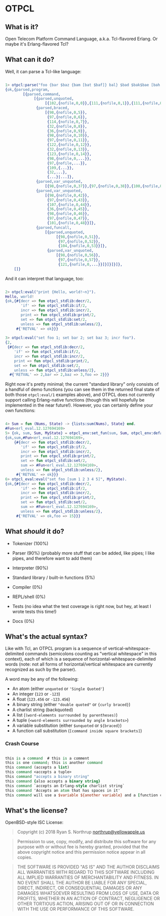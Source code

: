 # OTPCL

## What is it?

Open Telecom Platform Command Language, a.k.a. Tcl-flavored Erlang.  Or maybe it's Erlang-flavored Tcl?

## What can it do?

Well, it can parse a Tcl-like language:

```erlang

1> otpcl:parse("foo {bar $baz {bam [bat $baf]} bal} $bad $bak$bae [bah $bay]").
{ok,{parsed,program,
        [{parsed,command,
             [{parsed,unquoted,
                  [{102,{nofile,0,0}},{111,{nofile,0,1}},{111,{nofile,0,2}}]},
              {parsed,braced,
                  [{98,{nofile,0,5}},
                   {97,{nofile,0,6}},
                   {114,{nofile,0,7}},
                   {32,{nofile,0,8}},
                   {36,{nofile,0,9}},
                   {98,{nofile,0,10}},
                   {97,{nofile,0,11}},
                   {122,{nofile,0,12}},
                   {32,{nofile,0,13}},
                   {123,{nofile,0,14}},
                   {98,{nofile,0,...}},
                   {97,{nofile,...}},
                   {109,{...}},
                   {32,...},
                   {...}|...]},
              {parsed,var_unquoted,
                  [{98,{nofile,0,37}},{97,{nofile,0,38}},{100,{nofile,0,39}}]},
              {parsed,var_unquoted,
                  [{98,{nofile,0,42}},
                   {97,{nofile,0,43}},
                   {107,{nofile,0,44}},
                   {36,{nofile,0,45}},
                   {98,{nofile,0,46}},
                   {97,{nofile,0,47}},
                   {101,{nofile,0,48}}]},
              {parsed,funcall,
                  [{parsed,unquoted,
                       [{98,{nofile,0,51}},
                        {97,{nofile,0,52}},
                        {104,{nofile,0,53}}]},
                   {parsed,var_unquoted,
                       [{98,{nofile,0,56}},
                        {97,{nofile,0,57}},
                        {121,{nofile,0,...}}]}]}]}]},
    []}

```

And it can interpret that language, too:

```erlang

2> otpcl:eval("print {Hello, world!~n}").
Hello, world!
{ok,{#{decr => fun otpcl_stdlib:decr/2,
       'if' => fun otpcl_stdlib:if/2,
       incr => fun otpcl_stdlib:incr/2,
       print => fun otpcl_stdlib:print/2,
       set => fun otpcl_stdlib:set/2,
       unless => fun otpcl_stdlib:unless/2},
     #{'RETVAL' => ok}}}
     
3> otpcl:eval("set foo 1; set bar 2; set baz 3; incr foo").
{2,
 {#{decr => fun otpcl_stdlib:decr/2,
    'if' => fun otpcl_stdlib:if/2,
    incr => fun otpcl_stdlib:incr/2,
    print => fun otpcl_stdlib:print/2,
    set => fun otpcl_stdlib:set/2,
    unless => fun otpcl_stdlib:unless/2},
  #{'RETVAL' => 2,bar => 2,baz => 3,foo => 2}}}

```

Right now it's pretty minimal; the current "standard library" only
consists of a handful of demo functions (you can see them in the
returned final state of both those `otpcl:eval/1` examples above), and
OTPCL does not currently support calling Erlang-native functions
(though this will hopefully be implemented in the near future!).
However, you can certainly define your own functions:

```erlang

4> Sum = fun (Nums, State) -> {lists:sum(Nums), State} end.
#Fun<erl_eval.12.127694169>
5> {ok, sum, Sum, MyState} = otpcl_env:set_fun(sum, Sum, otpcl_env:default_state()).
{ok,sum,#Fun<erl_eval.12.127694169>,
    {#{decr => fun otpcl_stdlib:decr/2,
       'if' => fun otpcl_stdlib:if/2,
       incr => fun otpcl_stdlib:incr/2,
       print => fun otpcl_stdlib:print/2,
       set => fun otpcl_stdlib:set/2,
       sum => #Fun<erl_eval.12.127694169>,
       unless => fun otpcl_stdlib:unless/2},
     #{'RETVAL' => ok}}}
6> otpcl_eval:eval("set foo [sum 1 2 3 4 5]", MyState).
{ok,{#{decr => fun otpcl_stdlib:decr/2,
       'if' => fun otpcl_stdlib:if/2,
       incr => fun otpcl_stdlib:incr/2,
       print => fun otpcl_stdlib:print/2,
       set => fun otpcl_stdlib:set/2,
       sum => #Fun<erl_eval.12.127694169>,
       unless => fun otpcl_stdlib:unless/2},
     #{'RETVAL' => ok,foo => 15}}}

```


## What *should* it do?

* Tokenizer (100%)

* Parser (90%) (probably more stuff that can be added, like pipes; I
  like pipes, and therefore want to add them)

* Interpreter (90%)

* Standard library / built-in functions (5%)

* Compiler (0%)

* REPL/shell (0%)

* Tests (no idea what the test coverage is right now, but hey, at
  least I wrote tests this time!)

* Docs (0%)

## What's the actual syntax?

Like with Tcl, an OTPCL program is a sequence of
vertical-whitespace-delimited commands (semicolons counting as
"vertical whitespace" in this context), each of which is a sequence of
horizontal-whitespace-delimited words (note: not all forms of
horizontal/vertical whitespace are currently recognized as such by the
parser).

A word may be any of the following:

* An atom (either `unquoted` or `'Single Quoted'`)
* An integer (`123` or `-123`)
* A float (`123.456` or `-123.456`)
* A binary string (either `"double quoted"` or `{curly braced}`)
* A charlist string (backquoted)
* A list (`(word-elements surrounded by parentheses)`)
* A tuple (`<word-elements surrounded by angle brackets>`)
* A variable substitution (either `$unquoted` or `${braced}`)
* A function call substitution (`[command inside square brackets]`)

### Crash Course

```tcl

this is a command  # this is a comment
this is one command; this is another command
this command (accepts a list)
this command <accepts a tuple>
this command "accepts a binary string"
this command {also accepts a binary string}
this command `accepts an Erlang-style charlist string`
this command 'Accepts an atom that has spaces in it'
this command will use a $variable ${another variable} and a [function call]

```

## What's the license?

OpenBSD-style ISC License:

> Copyright (c) 2018 Ryan S. Northrup <northrup@yellowapple.us>

> Permission to use, copy, modify, and distribute this software for
> any purpose with or without fee is hereby granted, provided that the
> above copyright notice and this permission notice appear in all
> copies.

> THE SOFTWARE IS PROVIDED "AS IS" AND THE AUTHOR DISCLAIMS ALL
> WARRANTIES WITH REGARD TO THIS SOFTWARE INCLUDING ALL IMPLIED
> WARRANTIES OF MERCHANTABILITY AND FITNESS. IN NO EVENT SHALL THE
> AUTHOR BE LIABLE FOR ANY SPECIAL, DIRECT, INDIRECT, OR CONSEQUENTIAL
> DAMAGES OR ANY DAMAGES WHATSOEVER RESULTING FROM LOSS OF USE, DATA
> OR PROFITS, WHETHER IN AN ACTION OF CONTRACT, NEGLIGENCE OR OTHER
> TORTIOUS ACTION, ARISING OUT OF OR IN CONNECTION WITH THE USE OR
> PERFORMANCE OF THIS SOFTWARE.
